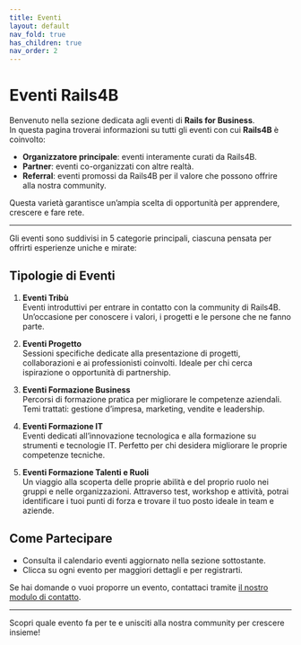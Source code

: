 ```yaml
---
title: Eventi
layout: default
nav_fold: true
has_children: true
nav_order: 2
---
```


# Eventi Rails4B

Benvenuto nella sezione dedicata agli eventi di **Rails for Business**.  
In questa pagina troverai informazioni su tutti gli eventi con cui **Rails4B** è coinvolto: 
- **Organizzatore principale**: eventi interamente curati da Rails4B.
- **Partner**: eventi co-organizzati con altre realtà.
- **Referral**: eventi promossi da Rails4B per il valore che possono offrire alla nostra community.

Questa varietà garantisce un’ampia scelta di opportunità per apprendere, crescere e fare rete.

---

Gli eventi sono suddivisi in 5 categorie principali, ciascuna pensata per offrirti esperienze uniche e mirate:

## Tipologie di Eventi

1. **Eventi Tribù**  
   Eventi introduttivi per entrare in contatto con la community di Rails4B. Un’occasione per conoscere i valori, i progetti e le persone che ne fanno parte.

2. **Eventi Progetto**  
   Sessioni specifiche dedicate alla presentazione di progetti, collaborazioni e ai professionisti coinvolti. Ideale per chi cerca ispirazione o opportunità di partnership.

3. **Eventi Formazione Business**  
   Percorsi di formazione pratica per migliorare le competenze aziendali. Temi trattati: gestione d’impresa, marketing, vendite e leadership.

4. **Eventi Formazione IT**  
   Eventi dedicati all’innovazione tecnologica e alla formazione su strumenti e tecnologie IT. Perfetto per chi desidera migliorare le proprie competenze tecniche.

5. **Eventi Formazione Talenti e Ruoli**  
   Un viaggio alla scoperta delle proprie abilità e del proprio ruolo nei gruppi e nelle organizzazioni. Attraverso test, workshop e attività, potrai identificare i tuoi punti di forza e trovare il tuo posto ideale in team e aziende.

## Come Partecipare
- Consulta il calendario eventi aggiornato nella sezione sottostante.
- Clicca su ogni evento per maggiori dettagli e per registrarti.

Se hai domande o vuoi proporre un evento, contattaci tramite [il nostro modulo di contatto](#).

---

Scopri quale evento fa per te e unisciti alla nostra community per crescere insieme!
